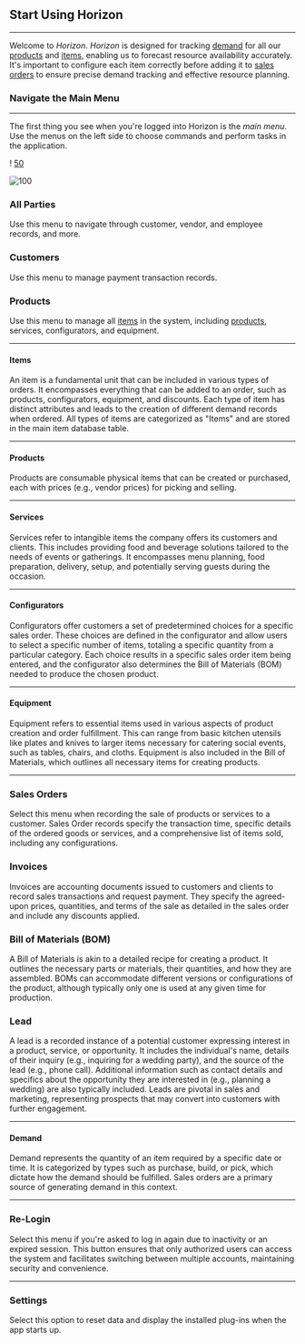 ## Start Using Horizon
______
Welcome to _Horizon_. *Horizon* is designed for tracking [demand](#demand) for all our [products](#products) and [items](items), enabling us to forecast resource availability accurately. It's important to configure each item correctly before adding it to [sales orders](#sales-orders) to ensure precise demand tracking and effective resource planning.

### Navigate the Main Menu
___
The first thing you see when you're logged into Horizon is the _main menu_. Use the menus on the left side to choose commands and perform tasks in the application. 

! [50](https://github.com/Fx-Professional-Services/HorizonDocs/blob/main/assets/6_main_menu.png)

![100](https://publish-01.obsidian.md/access/f786db9fac45774fa4f0d8112e232d67/Attachments/Engelbart.jpg)

### **All Parties**
Use this menu to navigate through customer, vendor, and employee records, and more.

### **Customers**
Use this menu to manage payment transaction records.

### **Products**
Use this menu to manage all [items](#items) in the system, including [products](^products), services, configurators, and equipment.

---
#### Items
An item is a fundamental unit that can be included in various types of orders. It encompasses everything that can be added to an order, such as products, configurators, equipment, and discounts. Each type of item has distinct attributes and leads to the creation of different demand records when ordered. All types of items are categorized as "Items" and are stored in the main item database table.

---
#### Products
Products are consumable physical items that can be created or purchased, each with prices (e.g., vendor prices) for picking and selling.

---

#### Services
Services refer to intangible items the company offers its customers and clients. This includes providing food and beverage solutions tailored to the needs of events or gatherings. It encompasses menu planning, food preparation, delivery, setup, and potentially serving guests during the occasion.

---

#### Configurators  
Configurators offer customers a set of predetermined choices for a specific sales order. These choices are defined in the configurator and allow users to select a specific number of items, totaling a specific quantity from a particular category. Each choice results in a specific sales order item being entered, and the configurator also determines the Bill of Materials (BOM) needed to produce the chosen product.

---

#### Equipment
Equipment refers to essential items used in various aspects of product creation and order fulfillment. This can range from basic kitchen utensils like plates and knives to larger items necessary for catering social events, such as tables, chairs, and cloths. Equipment is also included in the Bill of Materials, which outlines all necessary items for creating products.

---
### **Sales Orders**
Select this menu when recording the sale of products or services to a customer. Sales Order records specify the transaction time, specific details of the ordered goods or services, and a comprehensive list of items sold, including any configurations.

### **Invoices**  
Invoices are accounting documents issued to customers and clients to record sales transactions and request payment. They specify the agreed-upon prices, quantities, and terms of the sale as detailed in the sales order and include any discounts applied.

### **Bill of Materials (BOM)**  
A Bill of Materials is akin to a detailed recipe for creating a product. It outlines the necessary parts or materials, their quantities, and how they are assembled. BOMs can accommodate different versions or configurations of the product, although typically only one is used at any given time for production.

### **Lead**  
A lead is a recorded instance of a potential customer expressing interest in a product, service, or opportunity. It includes the individual's name, details of their inquiry (e.g., inquiring for a wedding party), and the source of the lead (e.g., phone call). Additional information such as contact details and specifics about the opportunity they are interested in (e.g., planning a wedding) are also typically included. Leads are pivotal in sales and marketing, representing prospects that may convert into customers with further engagement.

---

#### Demand
Demand represents the quantity of an item required by a specific date or time. It is categorized by types such as purchase, build, or pick, which dictate how the demand should be fulfilled. Sales orders are a primary source of generating demand in this context.

---
### **Re-Login**  
Select this menu if you're asked to log in again due to inactivity or an expired session. This button ensures that only authorized users can access the system and facilitates switching between multiple accounts, maintaining security and convenience.

---

### **Settings**  
Select this option to reset data and display the installed plug-ins when the app starts up.